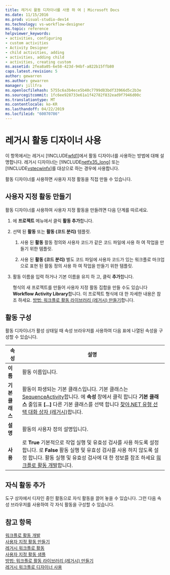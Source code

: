 ```yaml
---
title: 레거시 활동 디자이너를 사용 하 여 | Microsoft Docs
ms.date: 11/15/2016
ms.prod: visual-studio-dev14
ms.technology: vs-workflow-designer
ms.topic: reference
helpviewer_keywords:
- activities, configuring
- custom activities
- Activity Designer
- child activities, adding
- activities, adding child
- activities, creating custom
ms.assetid: 2fea8a05-6e58-423d-94bf-a822b15ffb80
caps.latest.revision: 5
author: gewarren
ms.author: gewarren
manager: jillfra
ms.openlocfilehash: 5755c6a3b4ece5b40c7799d83bdf33966d5c2b3e
ms.sourcegitcommit: 1fc6ee928733e61a1f42782f832ead9f7946d00c
ms.translationtype: MT
ms.contentlocale: ko-KR
ms.lasthandoff: 04/22/2019
ms.locfileid: "60070786"
---
```

# <a name="using-the-legacy-activity-designer"></a>레거시 활동 디자이너 사용
이 항목에서는 레거시 [!INCLUDE[wfd1](../includes/wfd1-md.md)]에서 활동 디자이너를 사용하는 방법에 대해 설명합니다. 레거시 디자이너는 [!INCLUDE[netfx35_long](../includes/netfx35-long-md.md)] 또는 [!INCLUDE[vstecwinfx](../includes/vstecwinfx-md.md)]를 대상으로 하는 경우에 사용합니다.  
  
 활동 디자이너를 사용하면 사용자 지정 활동을 직접 만들 수 있습니다.  
  
## <a name="creating-a-custom-activity"></a>사용자 지정 활동 만들기  
 활동 디자이너를 사용하여 사용자 지정 활동을 만들려면 다음 단계를 따르세요.  
  
1. 에 **프로젝트** 메뉴에서 클릭 **활동 추가**합니다.  
  
2. 선택 된 **활동** 또는 **활동 (코드 분리)** 템플릿.  
  
   1. 사용 된 **활동** 활동 정의와 사용자 코드가 같은 코드 파일에 사용 하 여 작업을 만들기 위한 템플릿.  
  
   2. 사용 된 **활동 (코드 분리)** 별도 코드 파일에 사용자 코드가 있는 워크플로 마크업으로 표현 된 활동 정의 사용 하 여 작업을 만들기 위한 템플릿.  
  
3. 활동 이름을 입력 하거나 기본 이름을 유지 하 고, 클릭 **추가**합니다.  
  
   형식의 새 프로젝트를 만들어 사용자 지정 활동 집합을 만들 수도 있습니다 **Workflow Activity Library**합니다. 이 프로젝트 형식에 대 한 자세한 내용은 참조 하세요. [방법: 워크플로 활동 라이브러리 (레거시) 만들기](../workflow-designer/how-to-create-a-workflow-activity-library-legacy.md)합니다.  
  
## <a name="configuring-an-activity"></a>활동 구성  
 활동 디자이너가 활성 상태일 때 속성 브라우저를 사용하여 다음 표에 나열된 속성을 구성할 수 있습니다.  
  
|속성|설명|  
|--------------|--------------|  
|**이름**|활동 이름입니다.|  
|**기본 클래스**|활동이 파생되는 기본 클래스입니다. 기본 클래스는 [SequenceActivity](http://go.microsoft.com/fwlink?LinkID=65020)합니다. 에 **속성** 창에서 클릭 합니다 **기본 클래스** 줄임표 **[...]**  다른 기본 클래스를 선택 합니다 [찾아.NET 유형 선택 대화 상자 (레거시)](../workflow-designer/browse-and-select-a-dotnet-type-dialog-box-legacy.md)합니다.|  
|**설명**|활동의 사용자 정의 설명입니다.|  
|**사용**|로 **True** 기본적으로 작업 실행 및 유효성 검사를 사용 하도록 설정 합니다. 로 **False** 활동 실행 및 유효성 검사를 사용 하지 않도록 설정 합니다. 활동 실행 및 유효성 검사에 대 한 정보를 참조 하세요 [워크플로 활동 개발](http://go.microsoft.com/fwlink?LinkID=65024)합니다.|  
  
## <a name="adding-child-activities"></a>자식 활동 추가  
 도구 상자에서 디자인 중인 활동으로 자식 활동을 끌어 놓을 수 있습니다. 그런 다음 속성 브라우저를 사용하여 각 자식 활동을 구성할 수 있습니다.  
  
## <a name="see-also"></a>참고 항목  
 [워크플로 활동 개발](http://go.microsoft.com/fwlink?LinkID=65024)   
 [사용자 지정 활동 만들기](http://go.microsoft.com/fwlink?LinkID=65021)   
 [레거시 워크플로 활동](../workflow-designer/legacy-workflow-activities.md)   
 [사용자 지정 활동 샘플](http://go.microsoft.com/fwlink?LinkID=65022)   
 [방법: 워크플로 활동 라이브러리 (레거시) 만들기](../workflow-designer/how-to-create-a-workflow-activity-library-legacy.md)   
 [레거시 워크플로 디자이너 사용](../workflow-designer/using-the-legacy-workflow-designer.md)